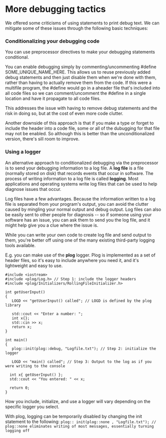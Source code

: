 # More debugging tactics

We offered some criticisms of using statements to print debug text. We can mitigate some of these issues through the following basic techniques:

### Conditionalizing your debugging code

You can use preprocessor directives to make your debugging statements conditional.

You can enable debugging simply by commenting/uncommenting #define SOME_UNIQUE_NAME_HERE. This allows us to reuse previously added debug statements and then just disable them when we're done with them, rather than having to actually remove them from the code. If this were a multifile program, the #define would go in a aheader file that's included into all code files so we can comment/uncomment the #define in a single location and have it propagate to all code files.

This addresses the issue with having to remove debug statements and the risk in doing so, but at the cost of even more code clutter.

Another downside of this approach is that if you make a type or forget to include the header into a code file, some or all of the dubugging for that file may not be enabled. So although this is better than the unconditionalized version, there's sill room to improve.

### Using a logger

An alternative approach to conditionalized debugging via the preprocessor is to send your debugging information to a log file. A **log file** is a file (normally stored on disk) that records events that occur in software. The process of writing information to a log file is called **logging**. Most applications and operating systems write log files that can be used to help diagnose issues that occur.

Log files have a few advantages. Because the information written to a log file is separated from your program's output, you can avoid the clutter caused by mingling your normal output and debug output. Log files can also be easily sent to other people for diagnosis -- so if someone using your software has an issue, you can ask them to send you the log file, and it might help give you a clue where the issue is.

While you can write your own code to create log file and send output to them, you're better off using one of the many existing third-party logging tools available.

E.g. you can make use of the **plog** logger. Plog is implemented as a set of header files, so it's easy to include anywhere you need it, and it's lightweight and easy to use.

` #include <iostream> `  
` #include <plog/Log.h> // Step 1: include the logger headers `  
` #include <plog/Initializers/RollingFileInitializer.h> `  

` int getUserInput() `  
` { `  
`    LOGD << "getUserInput() called"; // LOGD is defined by the plog library `  

`    std::cout << "Enter a number: "; `  
`    int x{}; `  
`    std::cin >> x; `  
`    return x; `  
` } `  

` int main() `  
` { `  
`    plog::init(plog::debug, "Logfile.txt"); // Step 2: initialize the logger `  

`    LOGD << "main() called"; // Step 3: Output to the log as if you were writing to the console `  

`   int x{ getUserInput() }; `  
`   std::cout << "You entered: " << x; `  

`   return 0; `  
` } `

How you include, initialize, and use a logger will vary depending on the specific logger you select.

With plog, logging can be temporarily disabled by changing the init statement to the following:
` plog:: init(plog::none , "Logfile.txt"); // plog::none eliminates writing of most messages, essentially turning logging off `  


